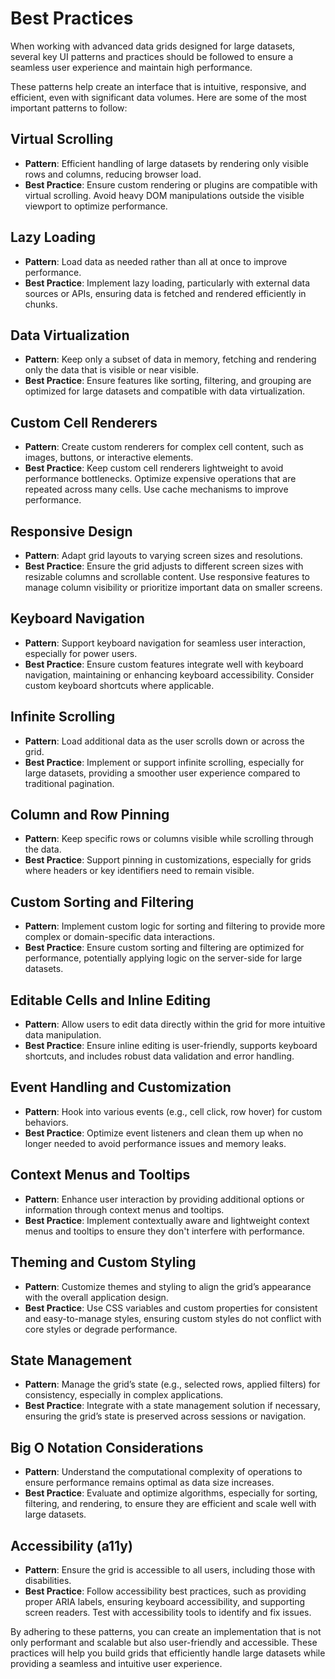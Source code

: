# Best Practices

When working with advanced data grids designed for large datasets, several key UI patterns and practices should be followed to ensure a seamless user experience and maintain high performance.

These patterns help create an interface that is intuitive, responsive, and efficient, even with significant data volumes. Here are some of the most important patterns to follow:

## Virtual Scrolling

-   **Pattern**: Efficient handling of large datasets by rendering only visible rows and columns, reducing browser load.
-   **Best Practice**: Ensure custom rendering or plugins are compatible with virtual scrolling. Avoid heavy DOM manipulations outside the visible viewport to optimize performance.

## Lazy Loading

-   **Pattern**: Load data as needed rather than all at once to improve performance.
-   **Best Practice**: Implement lazy loading, particularly with external data sources or APIs, ensuring data is fetched and rendered efficiently in chunks.

## Data Virtualization

-   **Pattern**: Keep only a subset of data in memory, fetching and rendering only the data that is visible or near visible.
-   **Best Practice**: Ensure features like sorting, filtering, and grouping are optimized for large datasets and compatible with data virtualization.

## Custom Cell Renderers

-   **Pattern**: Create custom renderers for complex cell content, such as images, buttons, or interactive elements.
-   **Best Practice**: Keep custom cell renderers lightweight to avoid performance bottlenecks. Optimize expensive operations that are repeated across many cells. Use cache mechanisms to improve performance.

## Responsive Design

-   **Pattern**: Adapt grid layouts to varying screen sizes and resolutions.
-   **Best Practice**: Ensure the grid adjusts to different screen sizes with resizable columns and scrollable content. Use responsive features to manage column visibility or prioritize important data on smaller screens.

## Keyboard Navigation

-   **Pattern**: Support keyboard navigation for seamless user interaction, especially for power users.
-   **Best Practice**: Ensure custom features integrate well with keyboard navigation, maintaining or enhancing keyboard accessibility. Consider custom keyboard shortcuts where applicable.

## Infinite Scrolling

-   **Pattern**: Load additional data as the user scrolls down or across the grid.
-   **Best Practice**: Implement or support infinite scrolling, especially for large datasets, providing a smoother user experience compared to traditional pagination.

## Column and Row Pinning

-   **Pattern**: Keep specific rows or columns visible while scrolling through the data.
-   **Best Practice**: Support pinning in customizations, especially for grids where headers or key identifiers need to remain visible.

## Custom Sorting and Filtering

-   **Pattern**: Implement custom logic for sorting and filtering to provide more complex or domain-specific data interactions.
-   **Best Practice**: Ensure custom sorting and filtering are optimized for performance, potentially applying logic on the server-side for large datasets.

## Editable Cells and Inline Editing

-   **Pattern**: Allow users to edit data directly within the grid for more intuitive data manipulation.
-   **Best Practice**: Ensure inline editing is user-friendly, supports keyboard shortcuts, and includes robust data validation and error handling.

## Event Handling and Customization

-   **Pattern**: Hook into various events (e.g., cell click, row hover) for custom behaviors.
-   **Best Practice**: Optimize event listeners and clean them up when no longer needed to avoid performance issues and memory leaks.

## Context Menus and Tooltips

   - **Pattern**: Enhance user interaction by providing additional options or information through context menus and tooltips.
   - **Best Practice**: Implement contextually aware and lightweight context menus and tooltips to ensure they don't interfere with performance.

## Theming and Custom Styling

   - **Pattern**: Customize themes and styling to align the grid’s appearance with the overall application design.
   - **Best Practice**: Use CSS variables and custom properties for consistent and easy-to-manage styles, ensuring custom styles do not conflict with core styles or degrade performance.

## State Management

   - **Pattern**: Manage the grid’s state (e.g., selected rows, applied filters) for consistency, especially in complex applications.
   - **Best Practice**: Integrate with a state management solution if necessary, ensuring the grid’s state is preserved across sessions or navigation.

## Big O Notation Considerations

   - **Pattern**: Understand the computational complexity of operations to ensure performance remains optimal as data size increases.
   - **Best Practice**: Evaluate and optimize algorithms, especially for sorting, filtering, and rendering, to ensure they are efficient and scale well with large datasets.

## Accessibility (a11y)

   - **Pattern**: Ensure the grid is accessible to all users, including those with disabilities.
   - **Best Practice**: Follow accessibility best practices, such as providing proper ARIA labels, ensuring keyboard accessibility, and supporting screen readers. Test with accessibility tools to identify and fix issues.

By adhering to these patterns, you can create an implementation that is not only performant and scalable but also user-friendly and accessible. These practices will help you build grids that efficiently handle large datasets while providing a seamless and intuitive user experience.
